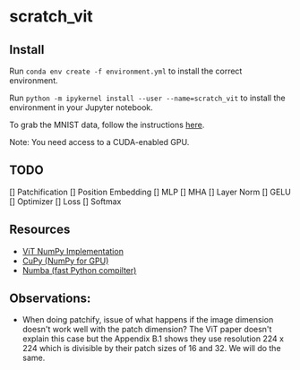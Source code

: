 # scratch_vit

## Install

Run `conda env create -f environment.yml` to install the correct environment.

Run `python -m ipykernel install --user --name=scratch_vit` to install the environment in your Jupyter notebook.

To grab the MNIST data, follow the instructions [here](https://pypi.org/project/python-mnist/).

Note: You need access to a CUDA-enabled GPU.

## TODO
[] Patchification
[] Position Embedding
[] MLP
[] MHA
[] Layer Norm
[] GELU
[] Optimizer
[] Loss
[] Softmax


## Resources
* [ViT NumPy Implementation](https://github.com/kmsgnnew/vision_transformer_numpy/tree/main)
* [CuPy (NumPy for GPU)](https://cupy.dev/)
* [Numba (fast Python compilter)](https://numba.pydata.org/)

## Observations:
* When doing patchify, issue of what happens if the image dimension doesn't work well with the patch dimension? The ViT paper doesn't explain this case but the Appendix B.1 shows they use resolution 224 x 224 which is divisible by their patch sizes of 16 and 32. We will do the same.